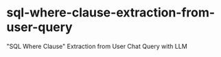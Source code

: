 # sql-where-clause-extraction-from-user-query
"SQL Where Clause" Extraction from User Chat Query with LLM
